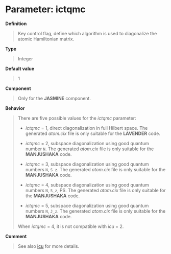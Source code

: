 # Parameter: ictqmc

**Definition**

> Key control flag, define which algorithm is used to diagonalize the atomic Hamiltonian matrix.

**Type**

> Integer

**Default value**

> 1

**Component**

> Only for the **JASMINE** component.

**Behavior**

> There are five possible values for the *ictqmc* parameter:
>
> * *ictqmc* = 1, direct diagonalization in full Hilbert space. The generated *atom.cix* file is only suitable for the **LAVENDER** code.
>
> * *ictqmc* = 2, subspace diagonalization using good quantum number ``N``. The generated *atom.cix* file is only suitable for the **MANJUSHAKA** code.
>
> * *ictqmc* = 3, subspace diagonalization using good quantum numbers ``N``, ``S_z``. The generated *atom.cix* file is only suitable for the **MANJUSHAKA** code.
>
> * *ictqmc* = 4, subspace diagonalization using good quantum numbers ``N``, ``S_z``, PS. The generated *atom.cix* file is only suitable for the **MANJUSHAKA** code.
>
> * *ictqmc* = 5, subspace diagonalization using good quantum numbers ``N``, ``J_z``. The generated *atom.cix* file is only suitable for the **MANJUSHAKA** code.
>
> When *ictqmc* = 4, it is not compatible with *icu* = 2.

**Comment**

> See also [icu](p_icu.md) for more details.
